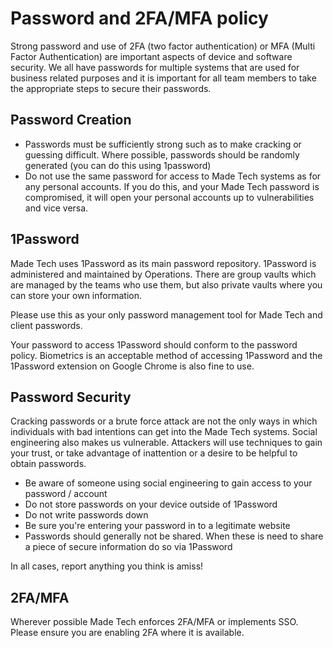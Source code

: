 # Password and 2FA/MFA policy
Strong password and use of 2FA (two factor authentication) or MFA (Multi Factor Authentication) are important aspects of device and software security. We all have passwords for multiple systems that are used for business related purposes and it is important for all team members to take the appropriate steps to secure their passwords.

## Password Creation
- Passwords must be sufficiently strong such as to make cracking or guessing difficult. Where possible, passwords should be randomly generated (you can do this using 1password)
- Do not use the same password for access to Made Tech systems as for any personal accounts. If you do this, and your Made Tech password is compromised, it will open your personal accounts up to vulnerabilities and vice versa.

## 1Password
Made Tech uses 1Password as its main password repository. 1Password is administered and maintained by Operations.  There are group vaults which are managed by the teams who use them, but also private vaults where you can store your own information. 

Please use this as your only password management tool for Made Tech and client passwords.

Your password to access 1Password should conform to the password policy. Biometrics is an acceptable method of accessing 1Password and the 1Password extension on Google Chrome is also fine to use. 

## Password Security
Cracking passwords or a brute force attack are not the only ways in which individuals with bad intentions can get into the Made Tech systems. Social engineering also makes us vulnerable. Attackers will use techniques to gain your trust, or take advantage of inattention or a desire to be helpful to obtain passwords.
- Be aware of someone using social engineering to gain access to your password / account
- Do not store passwords on your device outside of 1Password
- Do not write passwords down
- Be sure you're entering your password in to a legitimate website
- Passwords should generally not be shared. When these is need to share a piece of secure information do so via 1Password

In all cases, report anything you think is amiss!

## 2FA/MFA
Wherever possible Made Tech enforces 2FA/MFA or implements SSO.  Please ensure you are enabling 2FA where it is available. 
